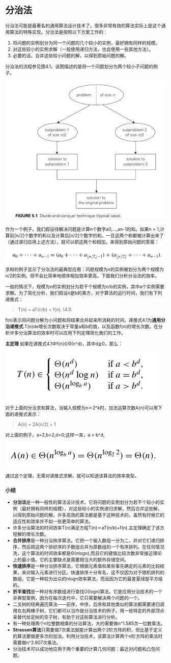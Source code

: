 分治法
=====

分治法可能是最著名的通用算法设计技术了。很多非常有效的算法实际上是这个通用算法的特殊实现。分治法是按照以下方案工作的：

1. 将问题的实例划分为同一个问题的几个较小的实例，最好拥有同样的规模。
2. 对这些较小的实例求解（一般使用递归方法，也会使用一些其他方法）。
3. 必要的话，合并这些较小问题的解，以得到原始问题的解。

分治法的流程参见图4.1，该图描述的是将一个问题划分为两个较小子问题的例子。

![](https://github.com/arcticlion/reading-lists/blob/master/Introduction%20to%20the%20Design%20and%20Analysis%20of%20Algorithms/04%20Divide-and-Conquer/屏幕截图%202014-12-02%2019.38.14.png)

作为一个例子，我们假设待解决问题是计算n个数字a0,...,an-1的和。如果n > 1,计算前[n/2]个数字的和以及计算后[n/2]个数字的和。一旦这两个和都被计算出来了（通过递归应用上述方法），就可以把这两个和相加，来得到原始问题的答案：

![](https://github.com/arcticlion/reading-lists/blob/master/Introduction%20to%20the%20Design%20and%20Analysis%20of%20Algorithms/04%20Divide-and-Conquer/屏幕截图%202014-12-02%2019.38.33.png)

求和的例子显示了分治法的最典型应用：问题规模为n的实例被划分为两个规模为n/2的实例。但不会比简单地顺序相加效率更高。下面我们分析分治法的效率。

一般的情况下，规模为n的实例划分为若干个规模为n/b的实例，其中a个实例需要求解。为了简化分析，我们假设n是b的乘方，对于算法的运行时间，我们有下列递推式：

> T(n) = aT(n/b) + f(n).                                      (4.1)

f(n)表示将问题分解为小问题和将结果合并起来所消耗的时间。递推式4.1为**通用分治递推式**.T(n)de增长次数取决于常量a和b的值，以及函数f(n)的增长次数。在分析许多分治算法的效率时可以应用下列定理简化我们的工作。

**主定理** 如果在递推式4.1中f(n)∈Θ(n^d)，其中d≧0，那么：

![](https://github.com/arcticlion/reading-lists/blob/master/Introduction%20to%20the%20Design%20and%20Analysis%20of%20Algorithms/04%20Divide-and-Conquer/屏幕截图%202014-12-02%2020.00.20.png)

对于上面的分治求和算法，当输入规模为n＝2^k时，加法运算次数A(n)可以用下面的递推式表示：

> A(n) = 2A(n/2) + 1

对上面的例子，a=2,b=2,d=0;这样一来，a > b^d,

![](https://github.com/arcticlion/reading-lists/blob/master/Introduction%20to%20the%20Design%20and%20Analysis%20of%20Algorithms/04%20Divide-and-Conquer/屏幕截图%202014-12-02%2020.03.08.png)

通过这个定理，无需对递推式求解，就可以知道该算法的效率类型。

### 小结

* **分治法**是一种一般性的算法设计技术，它将问题的实例划分为若干个较小的实例（最好拥有同样的规模），对这些较小的实例递归求解，然后合并这些解，以得到原始问题的解。许多高效的算法都是基于这种技术的，虽然有时候它的适应性和效率并不如一些更简单的算法。
* 许多分治算法的时间效率T(n)满足方程T(n)＝aT(n/b)+f(n).主定理确定了该方程解的增长次数。
* **合并排序**是一种分治排序算法。它把一个输入数组一分为二，并对它们递归排序，然后把这两个排好序的子数组合并为原数组的一个有序排列。在任何情况洗，这个算法的时间效率都是Θ(nlogn),而且它的键值比较次数非常接近理论上的最小值。它的主要缺点是需要相当大的额外存储空间。
* **快速排序**是一种分治排序算法，它根据元素值和某些事先确定的元素的比较结果，来对输入元素进行分区。快速排序十分有名，这不仅因为对于随机排列的数组，它是一种较为出众的nlogn效率算法，而且因为它的最差夏绿是平方级的。
* **折半查找**是一种对有序数组进行查找O(logn)算法。它是应用分治技术的一个非典型案例，因为在每次迭代中，它只需要解决两个问题的一个。
* 二叉树的经典遍历算法——前序，中序，后序和其他类似的算法都需要递归调用左右两棵子树，它们都可以当作是分治技术的例子。用一些特定的外部顶点来替代给定树的空子树，有助于对这些算法进行分析。
* 有一种处理两个n位整数相乘的分治算法，大约需要做n^1.585次一位数乘法。
* **Strassen算法**只需要做7次乘法就能计算出两个2阶方阵的积，但比基于定义的算法要做更多次的加法。利用分治技术，该算法计算两个n阶方阵的乘法时需要做n^2.807次乘法。
* 分治技术可以成功地应用于两个重要的计算几何问题：最近对问题和凸包问题。

